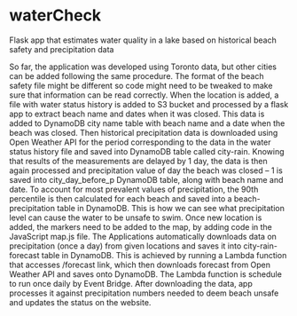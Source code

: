 # waterCheck
Flask app that estimates water quality in a lake based on historical beach safety and precipitation data

So far, the application was developed using Toronto data, but other cities can be added following the same procedure. The format of the beach safety file might be different so code might need to be tweaked to make sure that information can be read correctly. When the location is added, a file with water status history is added to S3 bucket and processed by a flask app to extract beach name and dates when it was closed. This data is added to DynamoDB city name table with beach name and a date when the beach was closed. Then historical precipitation data is downloaded using Open Weather API for the period corresponding to the data in the water status history file and saved into DynamoDB table called city-rain. Knowing that results of the measurements are delayed by 1 day, the data is then again processed and precipitation value of day the beach was closed – 1 is saved into city_day_before_p DynamoDB table, along with beach name and date. To account for most prevalent values of precipitation, the 90th percentile is then calculated for each beach and saved into a beach-precipitation table in DynamoDB. This is how we can see what precipitation level can cause the water to be unsafe to swim. 
Once new location is added, the markers need to be added to the map, by adding code in the JavaScript map.js file.
The Applications automatically downloads data on precipitation (once a day) from given locations and saves it into city-rain-forecast table in DynamoDB. This is achieved by running a Lambda function that accesses /forecast link, which then downloads forecast from Open Weather API and saves onto DynamoDB. The Lambda function is schedule to run once daily by Event Bridge. After downloading the data, app processes it against precipitation numbers needed to deem beach unsafe and updates the status on the website.

